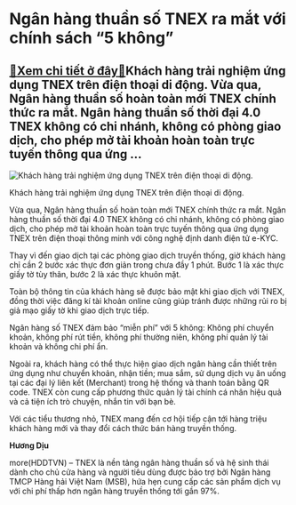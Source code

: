 Ngân hàng thuần số TNEX ra mắt với chính sách “5 không”
=======================================================

[:gift:Xem chi tiết ở đây:gift:](https://hddtvn.com/ngan-hang-thuan-so-tnex-ra-mat-voi-chinh-sach-5-khong/)Khách hàng trải nghiệm ứng dụng TNEX trên điện thoại di động. Vừa qua, Ngân hàng thuần số hoàn toàn mới TNEX chính thức ra mắt. Ngân hàng thuần số thời đại 4.0 TNEX không có chi nhánh, không có phòng giao dịch, cho phép mở tài khoản hoàn toàn trực tuyến thông qua ứng …
-----------------------------------------------------------------------------------------------------------------------------------------------------------------------------------------------------------------------------------------------------------------------------





![Khách hàng trải nghiệm ứng dụng TNEX trên điện thoại di động.](https://hddtvn.com/wp-content/uploads/2021/01/1856_TNEX_app_4.jpg "Khách hàng trải nghiệm ứng dụng TNEX trên điện thoại di động.")


Khách hàng trải nghiệm ứng dụng TNEX trên điện thoại di động.



Vừa qua, Ngân hàng thuần số hoàn toàn mới TNEX chính thức ra mắt. Ngân hàng thuần số thời đại 4.0 TNEX không có chi nhánh, không có phòng giao dịch, cho phép mở tài khoản hoàn toàn trực tuyến thông qua ứng dụng TNEX trên điện thoại thông minh với công nghệ định danh điện tử e-KYC.


Thay vì đến giao dịch tại các phòng giao dịch truyền thống, giờ khách hàng chỉ cần 2 bước xác thực đơn giản trong chưa đầy 1 phút. Bước 1 là xác thực giấy tờ tùy thân, bước 2 là xác thực khuôn mặt.


Toàn bộ thông tin của khách hàng sẽ được bảo mật khi giao dịch với TNEX, đồng thời việc đăng kí tài khoản online cũng giúp tránh được những rủi ro bị giả mạo giấy tờ khi giao dịch trực tiếp.


Ngân hàng số TNEX đảm bảo “miễn phí” với 5 không: Không phí chuyển khoản, không phí rút tiền, không phí thường niên, không phí quản lý tài khoản và không chi phí ẩn.


Ngoài ra, khách hàng có thể thực hiện giao dịch ngân hàng cần thiết trên ứng dụng như chuyển khoản, nhận tiền; mua sắm, sử dụng dịch vụ ăn uống tại các đại lý liên kết (Merchant) trong hệ thống và thanh toán bằng QR code. TNEX còn cung cấp phương thức quản lý tài chính cá nhân hiệu quả và cả tiện ích trò chuyện, nhắn tin với bạn bè.


Với các tiểu thương nhỏ, TNEX mang đến cơ hội tiếp cận tới hàng triệu khách hàng mới và thay đổi cách thức bán hàng truyền thống.




**Hương Dịu**



more(HDDTVN) – TNEX là nền tảng ngân hàng thuần số và hệ sinh thái dành cho chủ cửa hàng và người tiêu dùng được bảo trợ bởi Ngân hàng TMCP Hàng hải Việt Nam (MSB), hứa hẹn cung cấp các sản phẩm dịch vụ với chi phí thấp hơn ngân hàng truyền thống tới gần 97%.

